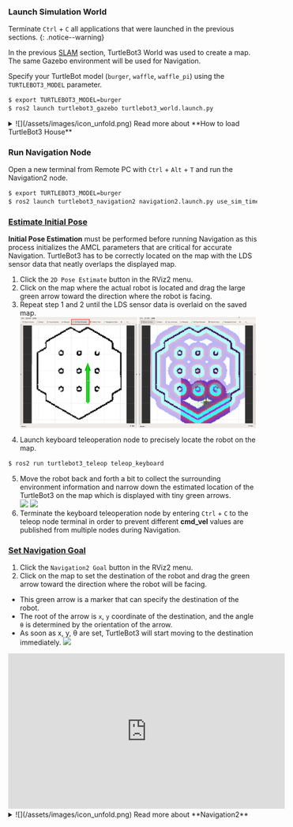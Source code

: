 ### Launch Simulation World

Terminate `Ctrl` + `C` all applications that were launched in the previous sections.
{: .notice--warning}

In the previous [SLAM][slam] section, TurtleBot3 World was used to create a map. The same Gazebo environment will be used for Navigation.

Specify your TurtleBot model (`burger`, `waffle`, `waffle_pi`) using the `TURTLEBOT3_MODEL` parameter.

```bash
$ export TURTLEBOT3_MODEL=burger
$ ros2 launch turtlebot3_gazebo turtlebot3_world.launch.py
```

<details>
<summary>
![](/assets/images/icon_unfold.png) Read more about **How to load TurtleBot3 House**
</summary>
```bash
$ export TURTLEBOT3_MODEL=burger
$ ros2 launch turtlebot3_gazebo turtlebot3_house.launch.py
```
</details>

### Run Navigation Node 
Open a new terminal from Remote PC with `Ctrl` + `Alt` + `T` and run the Navigation2 node. 

```bash
$ export TURTLEBOT3_MODEL=burger
$ ros2 launch turtlebot3_navigation2 navigation2.launch.py use_sim_time:=True map:=$HOME/map.yaml
```

### [Estimate Initial Pose](#estimate-initial-pose)

**Initial Pose Estimation** must be performed before running Navigation as this process initializes the AMCL parameters that are critical for accurate Navigation. TurtleBot3 has to be correctly located on the map with the LDS sensor data that neatly overlaps the displayed map.

1. Click the `2D Pose Estimate` button in the RViz2 menu.
2. Click on the map where the actual robot is located and drag the large green arrow toward the direction where the robot is facing.
3. Repeat step 1 and 2 until the LDS sensor data is overlaid on the saved map. 
  ![](/assets/images/platform/turtlebot3/ros2/tb3_navigation2_rviz_01.png)
4. Launch keyboard teleoperation node to precisely locate the robot on the map.
  ```bash
$ ros2 run turtlebot3_teleop teleop_keyboard
  ```
5. Move the robot back and forth a bit to collect the surrounding environment information and narrow down the estimated location of the TurtleBot3 on the map which is displayed with tiny green arrows.  
![](/assets/images/platform/turtlebot3/navigation/tb3_amcl_particle_01.png)
![](/assets/images/platform/turtlebot3/navigation/tb3_amcl_particle_02.png)
6. Terminate the keyboard teleoperation node by entering `Ctrl` + `C` to the teleop node terminal in order to prevent different **cmd_vel** values are published from multiple nodes during Navigation.


### [Set Navigation Goal](#set-navigation-goal)

1. Click the `Navigation2 Goal` button in the RViz2 menu.
2. Click on the map to set the destination of the robot and drag the green arrow toward the direction where the robot will be facing. 
  - This green arrow is a marker that can specify the destination of the robot. 
  - The root of the arrow is `x`, `y` coordinate of the destination, and the angle `θ` is determined by the orientation of the arrow.
  - As soon as x, y, &theta; are set, TurtleBot3 will start moving to the destination immediately.
  ![](/assets/images/platform/turtlebot3/ros2/tb3_navigation2_rviz_02.png)

<iframe width="560" height="315" src="https://www.youtube.com/embed/VtyqUuuZAFA" frameborder="0" allow="accelerometer; autoplay; encrypted-media; gyroscope; picture-in-picture" allowfullscreen></iframe>

<details>
<summary>
![](/assets/images/icon_unfold.png) Read more about **Navigation2**
</summary>
- The robot will create a path to reach to the Navigation2 Goal based on the global path planner. Then, the robot moves along the path. If an obstacle is placed in the path, the Navigation2 will use local path planner to avoid the obstacle.

- Setting a Navigation2 Goal might fail if the path to the Navigation2 Goal cannot be created. If you wish to stop the robot before it reaches to the goal position, set the current position of TurtleBot3 as a Navigation2 Goal.

- [Official ROS2 Navigation2 Wiki][nav2]
</details>

[slam]: /docs/en/platform/turtlebot3/slam/#slam
[navigation]: /docs/en/platform/turtlebot3/navigation/#navigation

[nav2]: https://navigation.ros.org/
